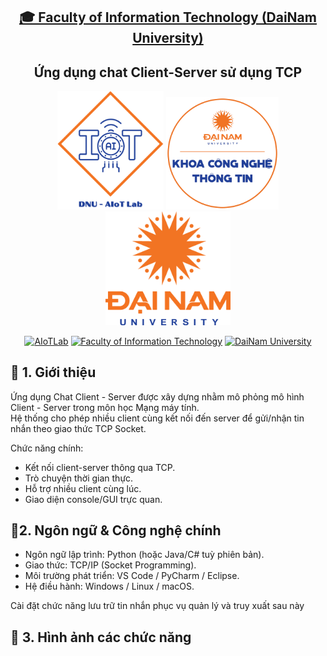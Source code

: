 <h2 align="center">
    <a href="https://dainam.edu.vn/vi/khoa-cong-nghe-thong-tin">
    🎓 Faculty of Information Technology (DaiNam University)
    </a>
</h2>
<h2 align="center">
   Ứng dụng chat Client-Server sử dụng TCP
</h2>
<div align="center">
    <p align="center">
        <img src="docs/aiotlab_logo.png" alt="AIoTLab Logo" width="170"/>
        <img src="docs/fitdnu_logo.png" alt="AIoTLab Logo" width="180"/>
        <img src="docs/dnu_logo.png" alt="DaiNam University Logo" width="200"/>
    </p>

[![AIoTLab](https://img.shields.io/badge/AIoTLab-green?style=for-the-badge)](https://www.facebook.com/DNUAIoTLab)
[![Faculty of Information Technology](https://img.shields.io/badge/Faculty%20of%20Information%20Technology-blue?style=for-the-badge)](https://dainam.edu.vn/vi/khoa-cong-nghe-thong-tin)
[![DaiNam University](https://img.shields.io/badge/DaiNam%20University-orange?style=for-the-badge)](https://dainam.edu.vn)

</div>

## 📖 1. Giới thiệu
Ứng dụng Chat Client - Server được xây dựng nhằm mô phỏng mô hình Client - Server trong môn học Mạng máy tính.  
Hệ thống cho phép nhiều client cùng kết nối đến server để gửi/nhận tin nhắn theo giao thức TCP Socket.  

Chức năng chính:
- Kết nối client-server thông qua TCP.
- Trò chuyện thời gian thực.
- Hỗ trợ nhiều client cùng lúc.
- Giao diện console/GUI trực quan.

## 🔧2. Ngôn ngữ & Công nghệ chính
- Ngôn ngữ lập trình: Python (hoặc Java/C# tuỳ phiên bản).
- Giao thức: TCP/IP (Socket Programming).
- Môi trường phát triển: VS Code / PyCharm / Eclipse.
- Hệ điều hành: Windows / Linux / macOS.

Cài đặt chức năng lưu trữ tin nhắn phục vụ quản lý và truy xuất sau này

## 🚀 3. Hình ảnh các chức năng

